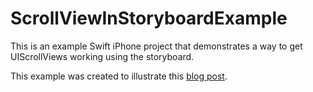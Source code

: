 # ScrollViewInStoryboardExample
This is an example Swift iPhone project that demonstrates a way to get UIScrollViews working using the storyboard.

This example was created to illustrate this [blog post](http://www.thejuniordev.com/how-to-get-a-uiscrollview-working-using-the-storyboard/).



